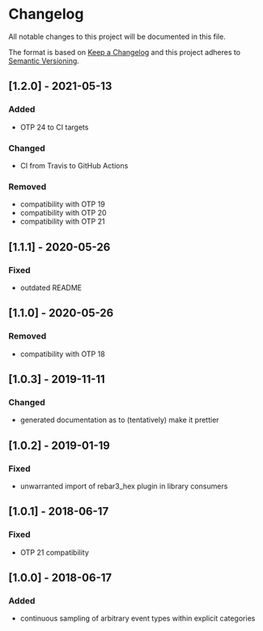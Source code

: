 # Changelog
All notable changes to this project will be documented in this file.

The format is based on [Keep a Changelog](http://keepachangelog.com/en/1.0.0/)
and this project adheres to [Semantic Versioning](http://semver.org/spec/v2.0.0.html).

## [1.2.0] - 2021-05-13
### Added
- OTP 24 to CI targets
### Changed
- CI from Travis to GitHub Actions
### Removed
- compatibility with OTP 19
- compatibility with OTP 20
- compatibility with OTP 21

## [1.1.1] - 2020-05-26
### Fixed
- outdated README

## [1.1.0] - 2020-05-26
### Removed
- compatibility with OTP 18

## [1.0.3] - 2019-11-11
### Changed
- generated documentation as to (tentatively) make it prettier

## [1.0.2] - 2019-01-19
### Fixed
- unwarranted import of rebar3_hex plugin in library consumers

## [1.0.1] - 2018-06-17
### Fixed
- OTP 21 compatibility

## [1.0.0] - 2018-06-17
### Added
- continuous sampling of arbitrary event types within explicit categories
